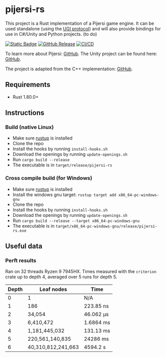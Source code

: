 # pijersi-rs

This project is a Rust implementation of a Pijersi game engine. It can be used standalone (using the [UGI protocol](https://github.com/eclypse-prime/pijersi-rs/blob/main/UGI.md)) and will also provide bindings for use in C#/Unity and Python projects. (to do)

[![Static Badge](https://img.shields.io/badge/documentation-github.io-blue)](https://eclypse-prime.github.io/pijersi-rs/)
[![GitHub Release](https://img.shields.io/github/v/release/eclypse-prime/pijersi-rs)]()
[![CI/CD](https://github.com/eclypse-prime/pijersi-rs/actions/workflows/pijersi-rs-ci-cd.yml/badge.svg)](https://github.com/eclypse-prime/pijersi-rs/actions/workflows/pijersi-rs-ci-cd.yml)

To learn more about Pijersi: [GitHub](https://github.com/LucasBorboleta/pijersi).
The Unity project can be found here: [GitHub](https://github.com/arthur-liu-lsh/pijersi-unity).

The project is adapted from the C++ implementation: [GitHub](https://github.com/arthur-liu-lsh/pijersi-engine).

## Requirements

* Rust 1.80.0+

## Instructions

### Build (native Linux)

* Make sure [rustup](https://rust-lang.github.io/rustup/installation/index.html) is installed
* Clone the repo
* Install the hooks by running `install-hooks.sh`
* Download the openings by running `update-openings.sh`
* Run `cargo build --release`
* The executable is in `target/release/pijersi-rs`

### Cross compile build (for Windows)

* Make sure [rustup](https://rust-lang.github.io/rustup/installation/index.html) is installed
* Install the windows gnu target: `rustup target add x86_64-pc-windows-gnu`
* Clone the repo
* Install the hooks by running `install-hooks.sh`
* Download the openings by running `update-openings.sh`
* Run `cargo build --release --target x86_64-pc-windows-gnu`
* The executable is in `target/x86_64-pc-windows-gnu/release/pijersi-rs.exe`

## Useful data

### Perft results

Ran on 32 threads Ryzen 9 7945HX. Times measured with the `criterion` crate up to depth 4, averaged over 5 runs for depth 5.

| Depth | Leaf nodes         | Time      |
|-------|--------------------|-----------|
| 0     | 1                  | N/A       |
| 1     | 186                | 223.85 ns |
| 2     | 34,054             | 46.062 µs |
| 3     | 6,410,472          | 1.6864 ms |
| 4     | 1,181,445,032      | 131.13 ms |
| 5     | 220,561,140,835    | 24286 ms  |
| 6     | 40,310,812,241,663 | 4594.2 s  |